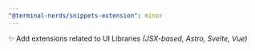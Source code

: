 ```yaml
---
"@terminal-nerds/snippets-extension": minor
---
```


✨ Add extensions related to UI Libraries _(JSX-based, Astro, Svelte, Vue)_
